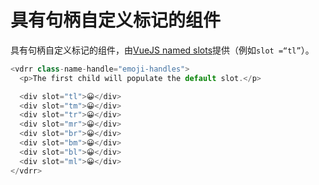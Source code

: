 # 具有句柄自定义标记的组件

具有句柄自定义标记的组件，由[VueJS named slots](https://vuejs.org/v2/guide/components-slots.html#Named-Slots)提供（例如`slot =“tl”`）。

~~~js
<vdrr class-name-handle="emoji-handles">
  <p>The first child will populate the default slot.</p>

  <div slot="tl">😀</div>
  <div slot="tm">😀</div>
  <div slot="tr">😀</div>
  <div slot="mr">😀</div>
  <div slot="br">😀</div>
  <div slot="bm">😀</div>
  <div slot="bl">😀</div>
  <div slot="ml">😀</div>
</vdrr>
~~~

